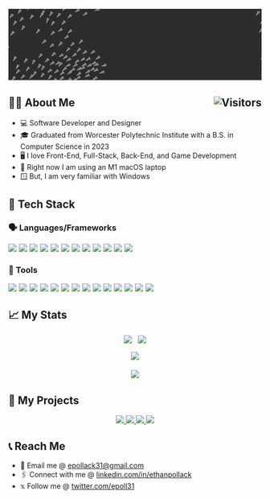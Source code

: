 
[<img src="https://raw.githubusercontent.com/epoll31/epoll31/main/assets/title.gif" alt="👋 Hi there! I'm Ethan Pollack|https://epoll31.github.io)" title="👋 Hi there! I'm Ethan Pollack|https://epoll31.com)">](https://epoll31.com)
<!--![visitors](https://vbr.nathanchung.dev/badge?page_id=epoll31.epoll31&color=00cf00)-->

<h2 align="top">
👨‍💻 About Me
<img align="right" alt="Visitors" src="https://vbr.nathanchung.dev/badge?page_id=epoll31.epoll31&lcolor=fff&color=333&style=for-the-badge&logo=Github&logoColor=181717&hit=false"/>
</h2>

* 💻 Software Developer and Designer
* 🎓 Graduated from Worcester Polytechnic Institute with a B.S. in Computer Science in 2023
* 🖥️ I love Front-End, Full-Stack, Back-End, and Game Development
*  Right now I am using an M1 macOS laptop
* 🪟 But, I am very familiar with Windows

## 💾 Tech Stack
### 🗣️ Languages/Frameworks

<div style="display: flex; flex-wrap: wrap; gap: 5px; ">

<a href="https://react.dev/">
<img height=60 src="https://cdn.jsdelivr.net/gh/devicons/devicon@latest/icons/react/react-original-wordmark.svg" />
</a>

<a href="https://nextjs.org/">
<img height=60 src="https://cdn.jsdelivr.net/gh/devicons/devicon@latest/icons/nextjs/nextjs-original.svg" />
<!-- <img height=60 src="https://cdn.jsdelivr.net/gh/devicons/devicon@latest/icons/nextjs/nextjs-original-wordmark.svg" /> -->
</a>

<a href="https://www.javascript.com/">
<img height=60 src="https://cdn.jsdelivr.net/gh/devicons/devicon@latest/icons/javascript/javascript-original.svg" />
</a>

<a href="https://www.typescriptlang.org/">
<img height=60 src="https://cdn.jsdelivr.net/gh/devicons/devicon@latest/icons/typescript/typescript-original.svg" />
</a>
   
<a href="https://learn.microsoft.com/en-us/dotnet/csharp/">
<img height=60 src="https://cdn.jsdelivr.net/gh/devicons/devicon@latest/icons/csharp/csharp-original.svg" />
</a>

<a href="https://learn.microsoft.com/en-us/cpp/cpp/?view=msvc-170">
<img height=60 src="https://cdn.jsdelivr.net/gh/devicons/devicon@latest/icons/cplusplus/cplusplus-original.svg" />     
</a>

<a href="https://developer.mozilla.org/en-US/docs/Learn/Getting_started_with_the_web/HTML_basics">
<img height=60 src="https://cdn.jsdelivr.net/gh/devicons/devicon@latest/icons/html5/html5-original-wordmark.svg" />
</a>

<a href="https://developer.mozilla.org/en-US/docs/Web/CSS">
<img height=60 src="https://cdn.jsdelivr.net/gh/devicons/devicon@latest/icons/css3/css3-original-wordmark.svg" />
</a>

<a href="https://www.java.com/">
<img height=60 src="https://cdn.jsdelivr.net/gh/devicons/devicon@latest/icons/java/java-original-wordmark.svg" />
</a>

<a href="https://www.rust-lang.com/">
<img height=60 src="https://cdn.jsdelivr.net/gh/devicons/devicon@latest/icons/python/python-original-wordmark.svg" />
</a>
<!--
<a href="https://www.lua.org/">
<img height=60 src="https://cdn.jsdelivr.net/gh/devicons/devicon@latest/icons/lua/lua-original.svg" />
</a>
-->
<!--
<a href="https://www.markdownguide.org/">
<img height=60 src="https://cdn.jsdelivr.net/gh/devicons/devicon@latest/icons/markdown/markdown-original.svg" />
</a>
-->
<!--
<a href="https://www.latex-project.org/">
<img height=60 src="https://cdn.jsdelivr.net/gh/devicons/devicon@latest/icons/latex/latex-original.svg" />
</a>
-->      
<a href="https://processing.org/">
<img height=60 src="https://cdn.jsdelivr.net/gh/devicons/devicon@latest/icons/processing/processing-original-wordmark.svg" />
</a>

<a href="https://p5js.org/">
<img height=60 src="https://cdn.jsdelivr.net/gh/devicons/devicon@latest/icons/p5js/p5js-original.svg" />
</a>

</div>

### 🧰 Tools

<div style="display: flex; flex-wrap: wrap; gap: 5px; ">

<a href="https://git-scm.com/">
<img height=60 src="https://cdn.jsdelivr.net/gh/devicons/devicon@latest/icons/git/git-plain-wordmark.svg" />
</a>

<a href="https://github.com/">
<img height=60 src="https://cdn.jsdelivr.net/gh/devicons/devicon@latest/icons/github/github-original-wordmark.svg" />
</a>

<a href="https://visualstudio.microsoft.com/">
<img height=60 src="https://cdn.jsdelivr.net/gh/devicons/devicon@latest/icons/visualstudio/visualstudio-original.svg" />
</a>

<a href="https://code.visualstudio.com/">
<img height=60 src="https://cdn.jsdelivr.net/gh/devicons/devicon@latest/icons/vscode/vscode-original.svg" />          
</a>

<a href="https://dotnet.microsoft.com/">
<img height=60 src="https://cdn.jsdelivr.net/gh/devicons/devicon@latest/icons/dotnetcore/dotnetcore-original.svg" />
</a>
          
<a href="https://unity.com/">
<img height=60 src="https://cdn.jsdelivr.net/gh/devicons/devicon@latest/icons/unity/unity-original-wordmark.svg" />
</a>

<a href="https://nodejs.org/en">
<img height=60 src="https://cdn.jsdelivr.net/gh/devicons/devicon@latest/icons/nodejs/nodejs-original-wordmark.svg" />      
</a>

<a href="https://www.npmjs.com/">
<img height=60 src="https://cdn.jsdelivr.net/gh/devicons/devicon@latest/icons/npm/npm-original-wordmark.svg" />
</a>

<a href="https://neovim.io/">
<img height=60 src="https://cdn.jsdelivr.net/gh/devicons/devicon@latest/icons/neovim/neovim-original-wordmark.svg" />
</a>
<!--
<a href="https://www.jetbrains.com/">
<img height=60 src="https://cdn.jsdelivr.net/gh/devicons/devicon@latest/icons/jetbrains/jetbrains-original.svg" />
</a>
-->
    
<!--      
<a href="https://www.jetbrains.com/idea/">
<img height=60 src="https://cdn.jsdelivr.net/gh/devicons/devicon@latest/icons/intellij/intellij-original.svg" />
</a>
          
<a href="https://www.jetbrains.com/clion/">
<img height=60 src="https://cdn.jsdelivr.net/gh/devicons/devicon@latest/icons/clion/clion-original.svg" />
</a>

<a href="https://www.jetbrains.com/datagrip/">
<img height=60 src="https://cdn.jsdelivr.net/gh/devicons/devicon@latest/icons/datagrip/datagrip-original.svg" />
</a>
          
<a href="https://www.jetbrains.com/pycharm/">
<img height=60 src="https://cdn.jsdelivr.net/gh/devicons/devicon@latest/icons/pycharm/pycharm-original.svg" />
</a>

-->

<a href="https://www.mysql.com/">
<img height=60 src="https://cdn.jsdelivr.net/gh/devicons/devicon@latest/icons/mysql/mysql-original-wordmark.svg" />
</a>
          
<a href="https://www.mongodb.com/">
<img height=60 src="https://cdn.jsdelivr.net/gh/devicons/devicon@latest/icons/mongodb/mongodb-original-wordmark.svg" />
</a>

<a href="https://www.postgresql.org/">
<img height=60 src="https://cdn.jsdelivr.net/gh/devicons/devicon@latest/icons/postgresql/postgresql-original-wordmark.svg" />
</a>

<!--
<a href="https://www.docker.com/">
<img height=60 src="https://cdn.jsdelivr.net/gh/devicons/devicon@latest/icons/docker/docker-original-wordmark.svg" />
</a>

<a href="https://cmake.org/">
<img height=60 src="https://cdn.jsdelivr.net/gh/devicons/devicon@latest/icons/cmake/cmake-original-wordmark.svg" />
</a>

<a href="https://brew.sh/">
<img height=60 src="https://cdn.jsdelivr.net/gh/devicons/devicon@latest/icons/homebrew/homebrew-original-wordmark.svg" />
</a>
-->
<a href="https://www.adobe.com/products/illustrator.html">
<img height=60 src="https://cdn.jsdelivr.net/gh/devicons/devicon@latest/icons/illustrator/illustrator-plain.svg" />
</a>

<a href="https://www.adobe.com/products/photoshop.html">
<img height=60 src="https://cdn.jsdelivr.net/gh/devicons/devicon@latest/icons/photoshop/photoshop-original.svg" />
</a>

<!--
<a href="https://www.gimp.org/">
<img height=60 src="https://cdn.jsdelivr.net/gh/devicons/devicon@latest/icons/gimp/gimp-original-wordmark.svg" />
</a>
-->
</div>


## 📈 My Stats
<div align="center">

  <img height=200 align="center" src="https://github-readme-stats.vercel.app/api?username=epoll31&show_icons=true&theme=gruvbox" />
  &nbsp;
  <img height=200 align="center" src="https://github-readme-stats.vercel.app/api/top-langs/?username=epoll31&layout=compact&theme=gruvbox" />

</div>

<br>

<div align="center">
    <img height="200px" src="https://github-readme-streak-stats.herokuapp.com/?user=epoll31&theme=gruvbox"/>
<br><br>
    <img height=200 src="https://github-profile-trophy.vercel.app/?username=epoll31&theme=gruvbox"/>
</div>
<!-- [![trophy](https://github-profile-trophy.vercel.app/?username=epoll31&theme=gruvbox)](https://github.com/epoll31/github-profile-trophy) -->
<!-- <div align="center"> -->
<!--START_SECTION:activity-->

<!--END_SECTION:activity-->
<!-- </div> -->

## 💼 My Projects

<div align="center">
<!-- #TODO Add zlib, idlesnake.monogame -->
    <a href="https://github.com/ansub/syntaxui">
        <img height="120" src="https://github-readme-stats.vercel.app/api/pin/?username=ansub&repo=syntaxui&theme=gruvbox"/>
    </a>
    <a href="https://github.com/epoll31/portfolio">
        <img height="120" src="https://github-readme-stats.vercel.app/api/pin/?username=epoll31&repo=portfolio&theme=gruvbox"/>
    </a>
    <a href="https://github.com/epoll31/create-esp-app">
        <img height="120" src="https://github-readme-stats.vercel.app/api/pin/?username=epoll31&repo=create-esp-app&theme=gruvbox"/>
    </a>
    <a href="https://github.com/epoll31/foli.at">
        <img height="120" src="https://github-readme-stats.vercel.app/api/pin/?username=epoll31&repo=foli.at&theme=gruvbox"/>
    </a>
</div>

## 📞 Reach Me
* 📧 Email me @ <a href="mailto:epollack31@gmail.com">epollack31@gmail.com</a>
* 🖇️ Connect with me @ <a href="https://linkedin.com/in/ethanpollack">linkedin.com/in/ethanpollack</a>
* 𝕩 Follow me @ <a href="https://twitter.com/epoll31">twitter.com/epoll31</a>


